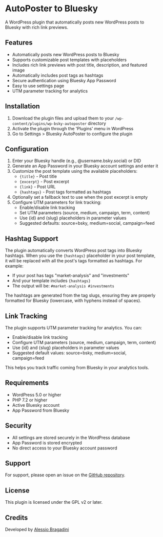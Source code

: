 # AutoPoster to Bluesky

A WordPress plugin that automatically posts new WordPress posts to Bluesky with rich link previews.

## Features

- Automatically posts new WordPress posts to Bluesky
- Supports customizable post templates with placeholders
- Includes rich link previews with post title, description, and featured image
- Automatically includes post tags as hashtags
- Secure authentication using Bluesky App Password
- Easy to use settings page
- UTM parameter tracking for analytics

## Installation

1. Download the plugin files and upload them to your `/wp-content/plugins/wp-bsky-autoposter` directory
2. Activate the plugin through the 'Plugins' menu in WordPress
3. Go to Settings > Bluesky AutoPoster to configure the plugin

## Configuration

1. Enter your Bluesky handle (e.g., @username.bsky.social) or DID
2. Generate an App Password in your Bluesky account settings and enter it
3. Customize the post template using the available placeholders:
   - `{title}` - Post title
   - `{excerpt}` - Post excerpt
   - `{link}` - Post URL
   - `{hashtags}` - Post tags formatted as hashtags
4. Optionally set a fallback text to use when the post excerpt is empty
5. Configure UTM parameters for link tracking:
   - Enable/disable link tracking
   - Set UTM parameters (source, medium, campaign, term, content)
   - Use {id} and {slug} placeholders in parameter values
   - Suggested defaults: source=bsky, medium=social, campaign=feed

## Hashtag Support

The plugin automatically converts WordPress post tags into Bluesky hashtags. When you use the `{hashtags}` placeholder in your post template, it will be replaced with all the post's tags formatted as hashtags. For example:

- If your post has tags "market-analysis" and "investments"
- And your template includes `{hashtags}`
- The output will be: `#market-analysis #investments`

The hashtags are generated from the tag slugs, ensuring they are properly formatted for Bluesky (lowercase, with hyphens instead of spaces).

## Link Tracking

The plugin supports UTM parameter tracking for analytics. You can:
- Enable/disable link tracking
- Configure UTM parameters (source, medium, campaign, term, content)
- Use {id} and {slug} placeholders in parameter values
- Suggested default values: source=bsky, medium=social, campaign=feed

This helps you track traffic coming from Bluesky in your analytics tools.

## Requirements

- WordPress 5.0 or higher
- PHP 7.2 or higher
- Active Bluesky account
- App Password from Bluesky

## Security

- All settings are stored securely in the WordPress database
- App Password is stored encrypted
- No direct access to your Bluesky account password

## Support

For support, please open an issue on the [GitHub repository](https://github.com/abragad/wp-bsky-autoposter).

## License

This plugin is licensed under the GPL v2 or later.

## Credits

Developed by [Alessio Bragadini](https://techartconsulting.it/alessio-bragadini/)

